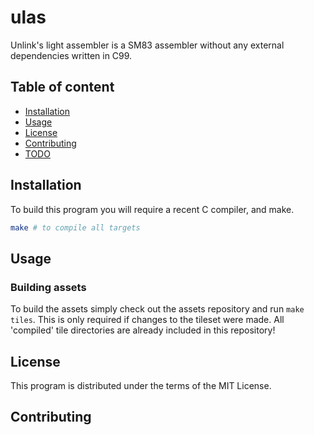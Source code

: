 # ulas

Unlink's light assembler is a SM83 assembler without any external dependencies written in C99.

## Table of content

- [Installation](#Installation)
- [Usage](#Usage)
- [License](#License)
- [Contributing](#Contributing)
- [TODO](#TODO)

## Installation

To build this program you will require a recent C compiler, and make.

```sh
make # to compile all targets 
```

## Usage

### Building assets

To build the assets simply check out the assets repository and run `make tiles`.
This is only required if changes to the tileset were made. All 'compiled' tile directories are already included in this repository!

## License

This program is distributed under the terms of the MIT License.

## Contributing
